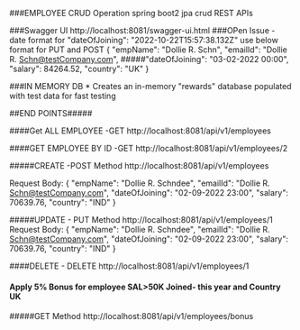 ###EMPLOYEE CRUD Operation
spring boot2 jpa crud REST APIs

###Swagger UI
http://localhost:8081/swagger-ui.html
###OPen Issue - date format for  "dateOfJoining": "2022-10-22T15:57:38.132Z" use below format for PUT and POST
 {
"empName": "Dollie R. Schn",
"emailId": "Dollie R. Schn@testCompany.com",
#####"dateOfJoining": "03-02-2022 00:00",
"salary": 84264.52,
"country": "UK"
}

###IN MEMORY DB
	 * Creates an in-memory "rewards" database populated with test data for fast testing	 

##END POINTS#####

####Get ALL EMPLOYEE -GET
http://localhost:8081/api/v1/employees

####GET EMPLOYEE BY ID -GET
http://localhost:8081/api/v1/employees/2

#####CREATE -POST Method
http://localhost:8081/api/v1/employees

Request Body: 
{
"empName": "Dollie R. Schndee",
"emailId": "Dollie R. Schn@testCompany.com",
"dateOfJoining": "02-09-2022 23:00",
"salary": 70639.76,
"country": "IND"
}

#####UPDATE - PUT Method
http://localhost:8081/api/v1/employees/1
Request Body:
{
"empName": "Dollie R. Schndee",
"emailId": "Dollie R. Schn@testCompany.com",
"dateOfJoining": "02-09-2022 23:00",
"salary": 70639.76,
"country": "IND"
}

####DELETE  - DELETE
http://localhost:8081/api/v1/employees/1


#### Apply 5% Bonus for employee SAL>50K Joined- this year and Country UK
#####GET Method
http://localhost:8081/api/v1/employees/bonus



